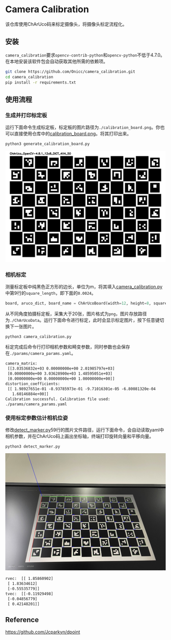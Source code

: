 # Camera Calibration

该仓库使用ChArUco码来标定摄像头，将摄像头标定流程化。

## 安装

`camera_calibration`要求`opencv-contrib-python`和`opencv-python`不低于4.7.0。在本地安装该软件包会自动获取其他所需的依赖项。

```bash
git clone https://github.com/Onicc/camera_calibration.git
cd camera_calibration
pip install -r requirements.txt
```

## 使用流程

### 生成并打印标定板
运行下面命令生成标定板，标定板的图片路径为`./calibration_board.png`。你也可以直接使用仓库中的[calibration_board.png](./calibration_board.png)。将其打印出来。

```bash
python3 generate_calibration_board.py
```

![calibration_board](./calibration_board.png)

### 相机标定

测量标定板中纯黑色正方形的边长，单位为m，将其填入[camera_calibration.py](./camera_calibration.py)中第9行的`square_length`，即下面的`0.0024`。

```python
board, aruco_dict, board_name = ChArUcoBoard(width=12, height=8, square_length=0.024)
```

从不同角度拍摄标定板，采集大于20张，图片格式为`png`，图片存放路径为`./ChArUcoData`。运行下面命令进行标定，此时会显示标定图片，按下任意键切换下一张图片。

```
python3 camera_calibration.py
```

标定完成后命令行打印相机参数和畸变参数，同时参数也会保存在`./params/camera_params.yaml`。

```
camera_matrix:
 [[3.03536832e+03 0.00000000e+00 2.01985797e+03]
 [0.00000000e+00 3.03628900e+03 1.48595051e+03]
 [0.00000000e+00 0.00000000e+00 1.00000000e+00]]
distortion_coefficients:
 [[ 1.98927651e-01 -8.93785973e-01 -9.71016301e-05 -6.80081320e-04
   1.60146884e+00]]
Calibration successful. Calibration file used: ./params/camera_params.yaml
```

### 使用标定参数估计相机位姿

修改[detect_marker.py](./detect_marker.py)59行的图片文件路径，运行下面命令，会自动读取yaml中相机参数，并在ChArUco码上画出坐标轴，终端打印旋转向量和平移向量。

```
python3 detect_marker.py
```

![iShot_2023-12-12_16.35.21](.assets/iShot_2023-12-12_16.35.21.jpg)

```
rvec:  [[ 1.85860902]
 [ 1.83634612]
 [-0.55535779]]
tvec:  [[-0.11929498]
 [-0.04856779]
 [ 0.42148201]]
```

## Reference

https://github.com/Jcparkyn/dpoint

